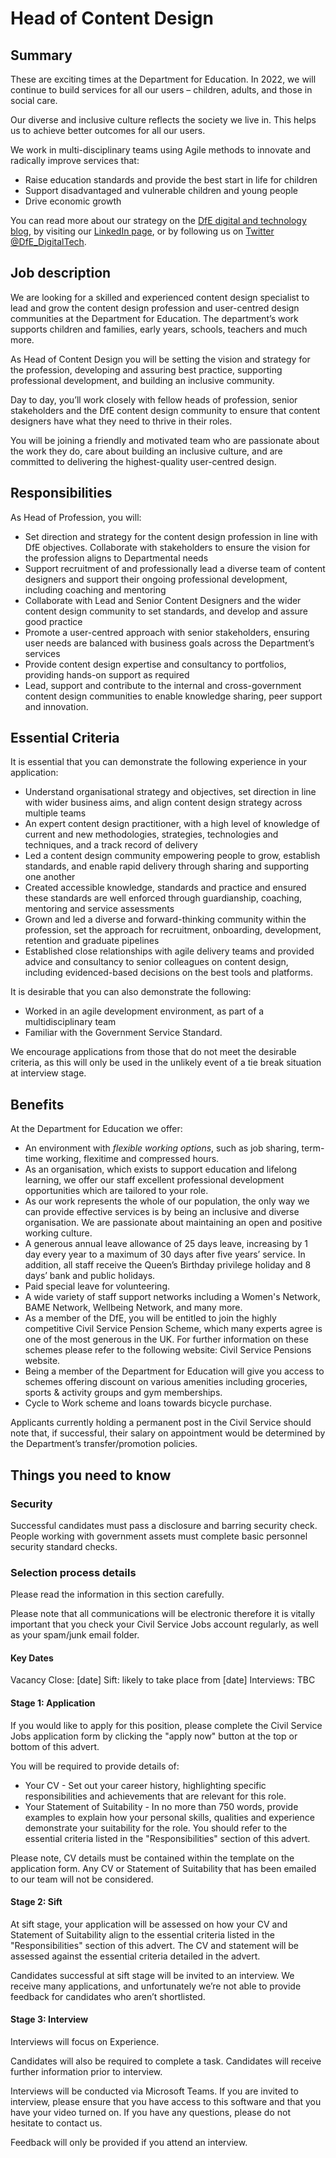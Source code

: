 # Head of Content Design

## Summary

These are exciting times at the Department for Education. In 2022, we will continue to build services for all our users – children, adults, and those in social care.

Our diverse and inclusive culture reflects the society we live in. This helps us to achieve better outcomes for all our users.

We work in multi-disciplinary teams using Agile methods to innovate and radically improve services that:
- Raise education standards and provide the best start in life for children
- Support disadvantaged and vulnerable children and young people
- Drive economic growth

You can read more about our strategy on the [DfE digital and technology blog](https://dfedigital.blog.gov.uk/), by visiting our [LinkedIn page](https://www.linkedin.com/company/department-for-education-digital-technology/), or by following us on [Twitter @DfE_DigitalTech](https://twitter.com/DfE_DigitalTech).

## Job description

We are looking for a skilled and experienced content design specialist to lead and grow the content design profession and user-centred design communities at the Department for Education. The department’s work supports children and families, early years, schools, teachers and much more.

As Head of Content Design you will be setting the vision and strategy for the profession, developing and assuring best practice, supporting professional development, and building an inclusive community.

Day to day, you’ll work closely with fellow heads of profession, senior stakeholders and the DfE content design community to ensure that content designers have what they need to thrive in their roles.

You will be joining a friendly and motivated team who are passionate about the work they do, care about building an inclusive culture, and are committed to delivering the highest-quality user-centred design.

## Responsibilities

As Head of Profession, you will:

- Set direction and strategy for the content design profession in line with DfE objectives. Collaborate with stakeholders to ensure the vision for the profession aligns to Departmental needs
- Support recruitment of and professionally lead a diverse team of content designers and support their ongoing professional development, including coaching and mentoring
- Collaborate with Lead and Senior Content Designers and the wider content design community to set standards, and develop and assure good practice
- Promote a user-centred approach with senior stakeholders, ensuring user needs are balanced with business goals across the Department’s services
- Provide content design expertise and consultancy to portfolios, providing hands-on support as required
- Lead, support and contribute to the internal and cross-government content design communities to enable knowledge sharing, peer support and innovation.

## Essential Criteria

It is essential that you can demonstrate the following experience in your application:

- Understand organisational strategy and objectives, set direction in line with wider business aims, and align content design strategy across multiple teams
- An expert content design practitioner, with a high level of knowledge of current and new methodologies, strategies, technologies and techniques, and a track record of delivery
- Led a content design community empowering people to grow, establish standards, and enable rapid delivery through sharing and supporting one another
- Created accessible knowledge, standards and practice and ensured these standards are well enforced through guardianship, coaching, mentoring and service assessments
- Grown and led a diverse and forward-thinking community within the profession, set the approach for recruitment, onboarding, development, retention and graduate pipelines
- Established close relationships with agile delivery teams and provided advice and consultancy to senior colleagues on content design, including evidenced-based decisions on the best tools and platforms.

It is desirable that you can also demonstrate the following:

- Worked in an agile development environment, as part of a multidisciplinary team
- Familiar with the Government Service Standard.

We encourage applications from those that do not meet the desirable criteria, as this will only be used in the unlikely event of a tie break situation at interview stage.

## Benefits

At the Department for Education we offer:

- An environment with _flexible working options_, such as job sharing, term-time working, flexitime and compressed hours.
- As an organisation, which exists to support education and lifelong learning, we offer our staff excellent professional development opportunities which are tailored to your role.
- As our work represents the whole of our population, the only way we can provide effective services is by being an inclusive and diverse organisation. We are passionate about maintaining an open and positive working culture.
- A generous annual leave allowance of 25 days leave, increasing by 1 day every year to a maximum of 30 days after five years’ service. In addition, all staff receive the Queen’s Birthday privilege holiday and 8 days’ bank and public holidays.
- Paid special leave for volunteering.
- A wide variety of staff support networks including a Women's Network, BAME Network, Wellbeing Network, and many more.
- As a member of the DfE, you will be entitled to join the highly competitive Civil Service Pension Scheme, which many experts agree is one of the most generous in the UK. For further information on these schemes please refer to the following website: Civil Service Pensions website.
- Being a member of the Department for Education will give you access to schemes offering discount on various amenities including groceries, sports & activity groups and gym memberships.
- Cycle to Work scheme and loans towards bicycle purchase.

Applicants currently holding a permanent post in the Civil Service should note that, if successful, their salary on appointment would be determined by the Department’s transfer/promotion policies.

## Things you need to know

### Security

Successful candidates must pass a disclosure and barring security check.
People working with government assets must complete basic personnel security standard checks.

### Selection process details
Please read the information in this section carefully.

Please note that all communications will be electronic therefore it is vitally important that you check your Civil Service Jobs account regularly, as well as your spam/junk email folder.

#### Key Dates
Vacancy Close: [date]
Sift: likely to take place from [date]
Interviews: TBC

#### Stage 1: Application
If you would like to apply for this position, please complete the Civil Service Jobs application form by clicking the "apply now" button at the top or bottom of this advert.

You will be required to provide details of:
- Your CV - Set out your career history, highlighting specific responsibilities and achievements that are relevant for this role.
- Your Statement of Suitability - In no more than 750 words, provide examples to explain how your personal skills, qualities and experience demonstrate your suitability for the role. You should refer to the essential criteria listed in the "Responsibilities" section of this advert.

Please note, CV details must be contained within the template on the application form. Any CV or Statement of Suitability that has been emailed to our team will not be considered.

#### Stage 2: Sift
At sift stage, your application will be assessed on how your CV and Statement of Suitability align to the essential criteria listed in the "Responsibilities" section of this advert. The CV and statement will be assessed against the essential criteria detailed in the advert.

Candidates successful at sift stage will be invited to an interview.
We receive many applications, and unfortunately we’re not able to provide feedback for candidates who aren’t shortlisted.

#### Stage 3: Interview
Interviews will focus on Experience.

Candidates will also be required to complete a task. Candidates will receive further information prior to interview.

Interviews will be conducted via Microsoft Teams. If you are invited to interview, please ensure that you have access to this software and that you have your video turned on. If you have any questions, please do not hesitate to contact us.

Feedback will only be provided if you attend an interview.
